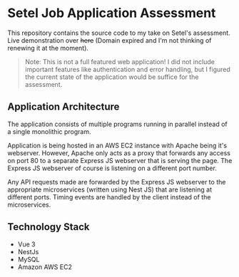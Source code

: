 # Setel Job Application Assessment

This repository contains the source code to my take on Setel's assessment. Live demonstration over ~~here~~ (Domain expired and I'm not thinking of renewing it at the moment).

>Note: This is not a full featured web application! I did not include important features like authentication and error handling, but I figured the current state of the application would be suffice for the assessment.

## Application Architecture

The application consists of multiple programs running in parallel instead of a single monolithic program.

Application is being hosted in an AWS EC2 instance with Apache being it's webserver. However, Apache only acts as a proxy that forwards any access on port 80 to a separate Express JS webserver that is serving the page. The Express JS webserver of course is listening on a different port number.

Any API requests made are forwarded by the Express JS webserver to the appropriate microservices (written using Nest JS) that are listening at different ports. Timing events are handled by the client instead of the microservices.

## Technology Stack

- Vue 3
- NestJs
- MySQL
- Amazon AWS EC2
